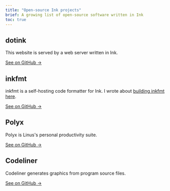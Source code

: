```yaml
---
title: "Open-source Ink projects"
brief: A growing list of open-source software written in Ink
toc: true
---
```


## dotink

This website is served by a web server written in Ink.

<a href="https://github.com/thesephist/dotink" class="button">See on GitHub &rarr;</a>

## inkfmt

inkfmt is a self-hosting code formatter for Ink. I wrote about [building inkfmt here](/posts/inkfmt/).

<a href="https://github.com/thesephist/inkfmt" class="button">See on GitHub &rarr;</a>

## Polyx

Polyx is Linus's personal productivity suite.

<a href="https://github.com/thesephist/polyx" class="button">See on GitHub &rarr;</a>

## Codeliner

Codeliner generates graphics from program source files.

<a href="https://github.com/thesephist/codeliner" class="button">See on GitHub &rarr;</a>
